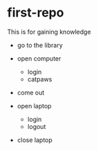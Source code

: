 # first-repo
This is for gaining knowledge

* go to the library
* open computer
    * login
    * catpaws
* come out

* open laptop
    - login
    - logout
* close laptop